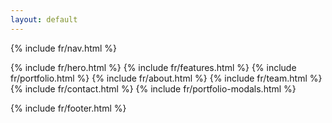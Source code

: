 ```yaml
---
layout: default
---
```

{% include fr/nav.html %}

{% include fr/hero.html %}
{% include fr/features.html %}
{% include fr/portfolio.html %}
{% include fr/about.html %}
{% include fr/team.html %}
{% include fr/contact.html %}
{% include fr/portfolio-modals.html %}

{% include fr/footer.html %}